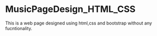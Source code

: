 # MusicPageDesign_HTML_CSS

This is a web page designed using html,css and bootstrap without any fucntionality.
